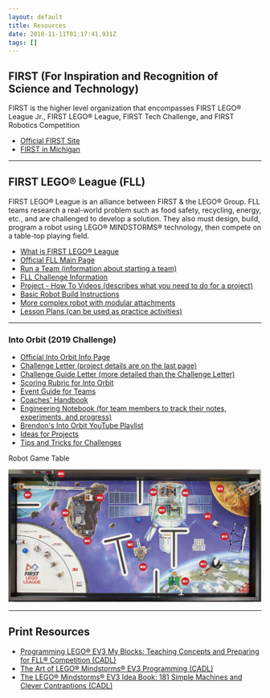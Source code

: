 ```yaml
---
layout: default
title: Resources
date: 2018-11-11T01:17:41.931Z
tags: []
---
```


## FIRST (For Inspiration and Recognition of Science and Technology)

FIRST is the higher level organization that encompasses FIRST LEGO® League Jr., FIRST LEGO® League, FIRST Tech Challenge, and FIRST Robotics Competition

* [Official FIRST Site](https://www.firstinspires.org/)
* [FIRST in Michigan](http://www.firstinmichigan.org/)

---

## FIRST LEGO® League (FLL)

FIRST LEGO® League is an alliance between FIRST & the LEGO® Group. FLL teams research a real-world problem such as food safety, recycling, energy, etc., and are challenged to develop a solution. They also must design, build, program a robot using LEGO® MINDSTORMS® technology, then compete on a table-top playing field.

* [What is FIRST LEGO® League](http://www.firstlegoleague.org/about-fll)
* [Official FLL Main Page](https://www.firstinspires.org/robotics/fll)
* [Run a Team (information about starting a team)](http://firstinmichigan.us/FLL/run-a-team/)
* [FLL Challenge Information](http://www.firstlegoleague.org/challenge)
* [Project - How To Videos (describes what you need to do for a project)](https://www.youtube.com/watch?v=r229WGU_zbA&list=PLD25D83E836AB3AEB)
* [Basic Robot Build Instructions](https://education.lego.com/en-us/support/mindstorms-ev3/building-instructions#robot)
* [More complex robot with modular attachments](https://www.startingpoints.com/first-lego-league-ev3-robot-design-startingpoints-robo?category=firstlegoleague/robot/robot-designs)
* [Lesson Plans (can be used as practice activities)](https://education.lego.com/en-us/lessons?Products=LEGO%20MINDSTORMS%20Education%20EV3%20Core%20Set&pagesize=12&Subjects=Robotics)

---

### Into Orbit (2019 Challenge)

* [Official Into Orbit Info Page](https://info.firstinspires.org/into-orbit)
* [Challenge Letter (project details are on the last page)](https://firstinspiresst01.blob.core.windows.net/fll/2019/FIRST-FLL-2018-19-Challenge-Letter.pdf)
* [Challenge Guide Letter (more detailed than the Challenge Letter)](https://firstinspiresst01.blob.core.windows.net/fll/2019/FIRST-FLL-2018-19-ChallengeGuide-Letter.pdf)
* [Scoring Rubric for Into Orbit](http://www.firstlegoleague.org/sites/default/files/into-orbit/first-lego-league-rubrics.pdf)
* [Event Guide for Teams](https://firstinspiresst01.blob.core.windows.net/fll/2019/fll-event-guide.pdf)
* [Coaches' Handbook](https://www.firstinspires.org/sites/default/files/uploads/resource_library/fll/into-orbit/first-lego-league-coaches-handbook-20182019.pdf)
* [Engineering Notebook (for team members to track their notes, experiments, and progress)](https://firstinspiresst01.blob.core.windows.net/fll/2019/FIRST-FLL-2018-19-EngNotebook-Letter.pdf)
* [Brendon's Into Orbit YouTube Playlist](https://www.youtube.com/playlist?list=PLhyXKCvo9b0LSKD4XQIlIrDaksb_67cqT)
* [Ideas for Projects](https://fllblog.wordpress.com/2018/11/09/almost-infinite-resources/)
* [Tips and Tricks for Challenges](https://www.fllcasts.com/competitions/first-lego-league/2018-into-orbit/tips-and-tricks)

Robot Game Table

![Into Orbit Table Overview](/assets/uploads/into-orbit-table-overview.jpg)

---

## Print Resources

* [Programming LEGO® EV3 My Blocks: Teaching Concepts and Preparing for FLL® Competition (CADL)](https://opac.cadl.org/search/?searchtype=X&SORT=D&searchscope=15&searcharg=Programming+LEGO+EV3+My+Blocks)
* [The Art of LEGO® Mindstorms® EV3 Programming (CADL)](https://opac.cadl.org/search~S15/?searchtype=X&searcharg=The+art+of+LEGO+Mindstorms+EV3+programming&searchscope=15&sortdropdown=-&SORT=DZ&extended=0&SUBMIT=Search&searchlimits=&searchorigarg=Xthe+art+of+mindstorms)
* [The LEGO® Mindstorms® EV3 Idea Book: 181 Simple Machines and Clever Contraptions (CADL)](https://opac.cadl.org/search~S15/?searchtype=X&searcharg=The+LEGO%C2%AE+Mindstorms%C2%AE+EV3+Idea+Book%3A+181+Simple+Machines+and+Clever+Contrap&searchscope=15&sortdropdown=-&SORT=DZ&extended=0&SUBMIT=Search&searchlimits=&searchorigarg=XThe+art+of+LEGO+Mindstorms+EV3+programming%26SORT%3DDZ)
